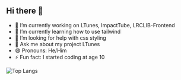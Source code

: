 ## Hi there 👋

- 🔭 I’m currently working on LTunes, ImpactTube, LRCLIB-Frontend
- 🌱 I’m currently learning how to use tailwind
- 🤔 I’m looking for help with css styling
- 💬 Ask me about my project LTunes
- 😄 Pronouns: He/Him
- ⚡ Fun fact: I started coding at age 10


![Top Langs](https://github-readme-stats.vercel.app/api/top-langs/?username=laganyt&layout=donut)

